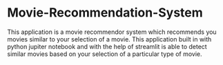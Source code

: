 # Movie-Recommendation-System

This application is a movie recommendor system which recommends you movies similar to your selection of a movie. This application built in with python jupiter notebook and with the help of streamlit is able to detect similar movies based on your selection of a particular type of movie.
